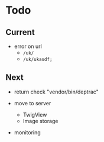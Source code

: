 # Todo

## Current

- error on url
  - `/uk/`
  - `/uk/ukasdf;`

## Next

- return check "vendor/bin/deptrac"

- move to server
  - TwigView
  - Image storage

- monitoring
